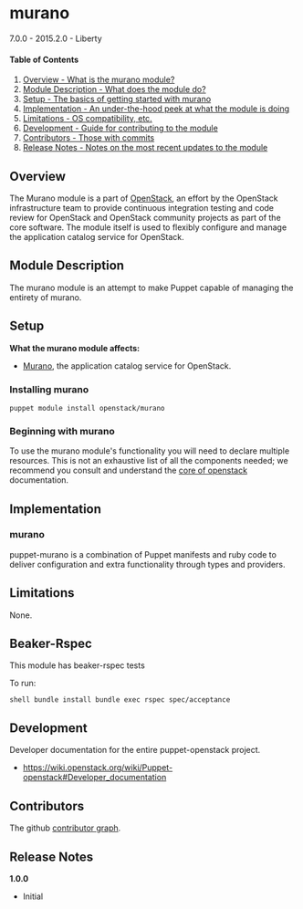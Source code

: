 murano
======

7.0.0 - 2015.2.0 - Liberty

#### Table of Contents

1. [Overview - What is the murano module?](#overview)
2. [Module Description - What does the module do?](#module-description)
3. [Setup - The basics of getting started with murano](#setup)
4. [Implementation - An under-the-hood peek at what the module is doing](#implementation)
5. [Limitations - OS compatibility, etc.](#limitations)
6. [Development - Guide for contributing to the module](#development)
7. [Contributors - Those with commits](#contributors)
8. [Release Notes - Notes on the most recent updates to the module](#release-notes)

Overview
--------

The Murano module is a part of [OpenStack](https://github.com/openstack), an effort by the OpenStack infrastructure team to provide continuous integration testing and code review for OpenStack and OpenStack community projects as part of the core software. The module itself is used to flexibly configure and manage the application catalog service for OpenStack.

Module Description
------------------

The murano module is an attempt to make Puppet capable of managing the
entirety of murano.

Setup
-----

**What the murano module affects:**

* [Murano](https://wiki.openstack.org/wiki/Murano), the application catalog service for OpenStack.

### Installing murano

    puppet module install openstack/murano

### Beginning with murano

To use the murano module's functionality you will need to declare multiple
resources.  This is not an exhaustive list of all the components needed; we
recommend you consult and understand the
[core of openstack](http://docs.openstack.org) documentation.

Implementation
--------------

### murano

puppet-murano is a combination of Puppet manifests and ruby code to deliver
configuration and extra functionality through types and providers.

Limitations
-----------

None.

Beaker-Rspec
------------

This module has beaker-rspec tests

To run:

``shell
bundle install
bundle exec rspec spec/acceptance
``

Development
-----------

Developer documentation for the entire puppet-openstack project.

* https://wiki.openstack.org/wiki/Puppet-openstack#Developer_documentation

Contributors
------------
The github [contributor graph](https://github.com/openstack/puppet-murano/graphs/contributors).

Release Notes
-------------

**1.0.0**

* Initial
